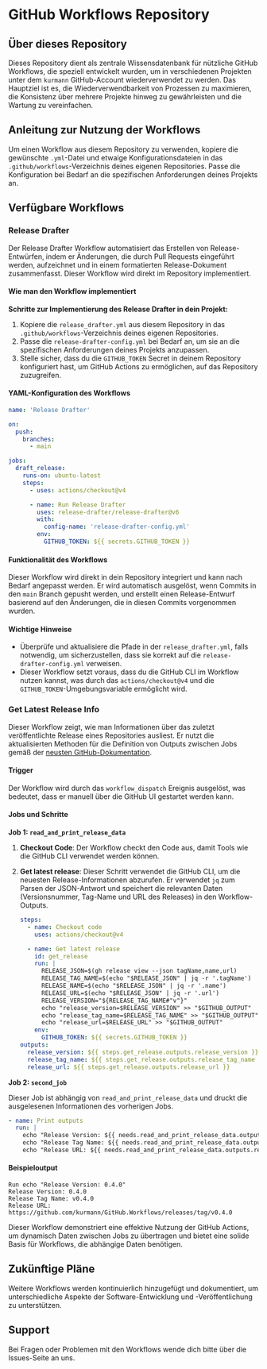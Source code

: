 # GitHub Workflows Repository

## Über dieses Repository

Dieses Repository dient als zentrale Wissensdatenbank für nützliche GitHub Workflows, die speziell entwickelt wurden, um in verschiedenen Projekten unter dem `kurmann` GitHub-Account wiederverwendet zu werden. Das Hauptziel ist es, die Wiederverwendbarkeit von Prozessen zu maximieren, die Konsistenz über mehrere Projekte hinweg zu gewährleisten und die Wartung zu vereinfachen.

## Anleitung zur Nutzung der Workflows

Um einen Workflow aus diesem Repository zu verwenden, kopiere die gewünschte `.yml`-Datei und etwaige Konfigurationsdateien in das `.github/workflows`-Verzeichnis deines eigenen Repositories. Passe die Konfiguration bei Bedarf an die spezifischen Anforderungen deines Projekts an.

## Verfügbare Workflows

### Release Drafter

Der Release Drafter Workflow automatisiert das Erstellen von Release-Entwürfen, indem er Änderungen, die durch Pull Requests eingeführt werden, aufzeichnet und in einem formatierten Release-Dokument zusammenfasst. Dieser Workflow wird direkt im Repository implementiert.

#### Wie man den Workflow implementiert

**Schritte zur Implementierung des Release Drafter in dein Projekt:**

1. Kopiere die `release_drafter.yml` aus diesem Repository in das `.github/workflows`-Verzeichnis deines eigenen Repositories.
2. Passe die `release-drafter-config.yml` bei Bedarf an, um sie an die spezifischen Anforderungen deines Projekts anzupassen.
3. Stelle sicher, dass du die `GITHUB_TOKEN` Secret in deinem Repository konfiguriert hast, um GitHub Actions zu ermöglichen, auf das Repository zuzugreifen.

#### YAML-Konfiguration des Workflows

```yaml
name: 'Release Drafter'

on:
  push:
    branches:
      - main

jobs:
  draft_release:
    runs-on: ubuntu-latest
    steps:
      - uses: actions/checkout@v4

      - name: Run Release Drafter
        uses: release-drafter/release-drafter@v6
        with:
          config-name: 'release-drafter-config.yml'
        env:
          GITHUB_TOKEN: ${{ secrets.GITHUB_TOKEN }}
```

#### Funktionalität des Workflows

Dieser Workflow wird direkt in dein Repository integriert und kann nach Bedarf angepasst werden. Er wird automatisch ausgelöst, wenn Commits in den `main` Branch gepusht werden, und erstellt einen Release-Entwurf basierend auf den Änderungen, die in diesen Commits vorgenommen wurden.

#### Wichtige Hinweise

- Überprüfe und aktualisiere die Pfade in der `release_drafter.yml`, falls notwendig, um sicherzustellen, dass sie korrekt auf die `release-drafter-config.yml` verweisen.
- Dieser Workflow setzt voraus, dass du die GitHub CLI im Workflow nutzen kannst, was durch das `actions/checkout@v4` und die `GITHUB_TOKEN`-Umgebungsvariable ermöglicht wird.

### Get Latest Release Info

Dieser Workflow zeigt, wie man Informationen über das zuletzt veröffentlichte Release eines Repositories ausliest. Er nutzt die aktualisierten Methoden für die Definition von Outputs zwischen Jobs gemäß der [neusten GitHub-Dokumentation](https://docs.github.com/en/actions/using-jobs/defining-outputs-for-jobs).

#### Trigger

Der Workflow wird durch das `workflow_dispatch` Ereignis ausgelöst, was bedeutet, dass er manuell über die GitHub UI gestartet werden kann.

#### Jobs und Schritte

**Job 1: `read_and_print_release_data`**

1. **Checkout Code**: Der Workflow checkt den Code aus, damit Tools wie die GitHub CLI verwendet werden können.
   
2. **Get latest release**: Dieser Schritt verwendet die GitHub CLI, um die neuesten Release-Informationen abzurufen. Er verwendet `jq` zum Parsen der JSON-Antwort und speichert die relevanten Daten (Versionsnummer, Tag-Name und URL des Releases) in den Workflow-Outputs.

   ```yaml
   steps:
     - name: Checkout code
       uses: actions/checkout@v4

     - name: Get latest release
       id: get_release
       run: |
         RELEASE_JSON=$(gh release view --json tagName,name,url)
         RELEASE_TAG_NAME=$(echo "$RELEASE_JSON" | jq -r '.tagName')
         RELEASE_NAME=$(echo "$RELEASE_JSON" | jq -r '.name')
         RELEASE_URL=$(echo "$RELEASE_JSON" | jq -r '.url')
         RELEASE_VERSION="${RELEASE_TAG_NAME#"v"}"
         echo "release_version=$RELEASE_VERSION" >> "$GITHUB_OUTPUT"
         echo "release_tag_name=$RELEASE_TAG_NAME" >> "$GITHUB_OUTPUT"
         echo "release_url=$RELEASE_URL" >> "$GITHUB_OUTPUT"
       env:
         GITHUB_TOKEN: ${{ secrets.GITHUB_TOKEN }}
   outputs:
     release_version: ${{ steps.get_release.outputs.release_version }}
     release_tag_name: ${{ steps.get_release.outputs.release_tag_name }}
     release_url: ${{ steps.get_release.outputs.release_url }}
   ```

**Job 2: `second_job`**

Dieser Job ist abhängig von `read_and_print_release_data` und druckt die ausgelesenen Informationen des vorherigen Jobs.

   ```yaml
   - name: Print outputs
     run: |
       echo "Release Version: ${{ needs.read_and_print_release_data.outputs.release_version }}"
       echo "Release Tag Name: ${{ needs.read_and_print_release_data.outputs.release_tag_name }}"
       echo "Release URL: ${{ needs.read_and_print_release_data.outputs.release_url }}"
   ```

#### Beispieloutput

```plaintext
Run echo "Release Version: 0.4.0"
Release Version: 0.4.0
Release Tag Name: v0.4.0
Release URL: https://github.com/kurmann/GitHub.Workflows/releases/tag/v0.4.0
```

Dieser Workflow demonstriert eine effektive Nutzung der GitHub Actions, um dynamisch Daten zwischen Jobs zu übertragen und bietet eine solide Basis für Workflows, die abhängige Daten benötigen.

## Zukünftige Pläne

Weitere Workflows werden kontinuierlich hinzugefügt und dokumentiert, um unterschiedliche Aspekte der Software-Entwicklung und -Veröffentlichung zu unterstützen.

## Support

Bei Fragen oder Problemen mit den Workflows wende dich bitte über die Issues-Seite an uns.
